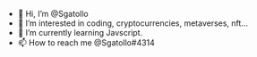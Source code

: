 - 👋 Hi, I’m @Sgatollo
- 👀 I’m interested in coding, cryptocurrencies, metaverses, nft...
- 🌱 I’m currently learning Javscript.
- 📫 How to reach me @Sgatollo#4314

<!---
Sgatollo/Sgatollo is a ✨ special ✨ repository because its `README.md` (this file) appears on your GitHub profile.
You can click the Preview link to take a look at your changes.
--->
